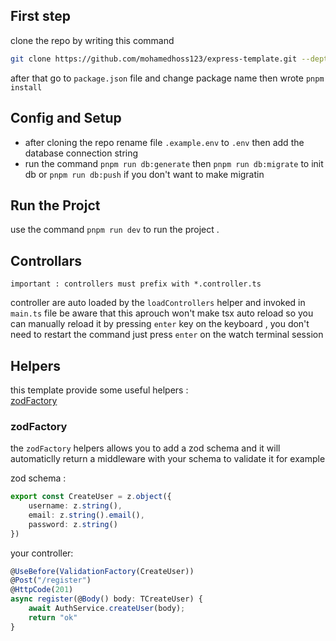 ## First step
clone the repo by writing this command
```bash
git clone https://github.com/mohamedhoss123/express-template.git --depth 1 yourProjectName
```
after that go to `package.json` file and change package name
then wrote `pnpm install`

## Config and Setup
- after cloning the repo rename file `.example.env` to `.env` then add the database connection string
- run the command `pnpm run db:generate` then `pnpm run db:migrate` to init db or `pnpm run db:push` if you don't want to make migratin

## Run the Projct
use the command `pnpm run dev` to run the project .

## Controllars
```
important : controllers must prefix with *.controller.ts 
```
controller are auto loaded by the `loadControllers` helper and invoked in `main.ts` file be aware that this aprouch won't make tsx auto reload so you can manually reload it by pressing `enter` key on the keyboard , you don't need to restart the command just press `enter` on the watch terminal session

## Helpers
this template provide some useful helpers :<br>
[zodFactory](#zodFactory)

### zodFactory
the `zodFactory` helpers allows you to add a zod schema and it will automaticlly return a middleware with your schema to validate it for example

zod schema :
```ts
export const CreateUser = z.object({
    username: z.string(),
    email: z.string().email(),
    password: z.string()
})

```
your controller:
```ts
@UseBefore(ValidationFactory(CreateUser))
@Post("/register")
@HttpCode(201)
async register(@Body() body: TCreateUser) {
    await AuthService.createUser(body);
    return "ok"
}
```
